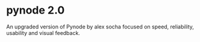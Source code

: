 # pynode 2.0
 An upgraded version of Pynode by alex socha focused on speed, reliability, usability and visual feedback.
